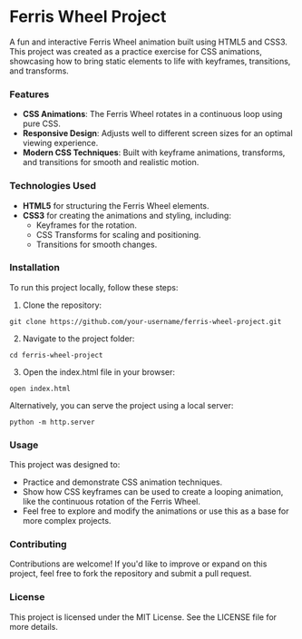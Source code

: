 # **Ferris Wheel Project**
A fun and interactive Ferris Wheel animation built using HTML5 and CSS3. This project was created as a practice exercise for CSS animations, showcasing how to bring static elements to life with keyframes, transitions, and transforms.


### **Features**

* **CSS Animations**: The Ferris Wheel rotates in a continuous loop using pure CSS.
* **Responsive Design**: Adjusts well to different screen sizes for an optimal viewing experience.
* **Modern CSS Techniques**: Built with keyframe animations, transforms, and transitions for smooth and realistic motion.


### **Technologies Used**

* **HTML5** for structuring the Ferris Wheel elements.
* **CSS3** for creating the animations and styling, including:
   * Keyframes for the rotation.
   * CSS Transforms for scaling and positioning.
   * Transitions for smooth changes.

### **Installation**

To run this project locally, follow these steps:

1. Clone the repository:

```
git clone https://github.com/your-username/ferris-wheel-project.git
```

2. Navigate to the project folder:

```
cd ferris-wheel-project
```

3. Open the index.html file in your browser:

```
open index.html
```

Alternatively, you can serve the project using a local server:

```
python -m http.server
```

### **Usage**

This project was designed to:
* Practice and demonstrate CSS animation techniques.
* Show how CSS keyframes can be used to create a looping animation, like the continuous rotation of the Ferris Wheel.
* Feel free to explore and modify the animations or use this as a base for more complex projects.

### **Contributing**

Contributions are welcome! If you'd like to improve or expand on this project, feel free to fork the repository and submit a pull request.

### **License**

This project is licensed under the MIT License. See the LICENSE file for more details.

